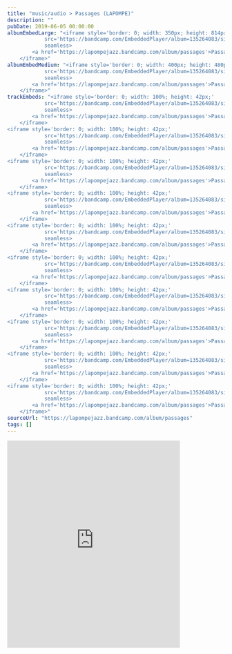 ```yaml
---
title: "music/audio > Passages (LAPOMPE)"
description: ""
pubDate: 2019-06-05 00:00:00
albumEmbedLarge: "<iframe style='border: 0; width: 350px; height: 814px;' 
            src='https://bandcamp.com/EmbeddedPlayer/album=135264083/size=large/bgcol=ffffff/linkcol=0687f5/tracklist=true/transparent=true/' 
            seamless>
        <a href='https://lapompejazz.bandcamp.com/album/passages'>Passages by LAPOMPE</a>
    </iframe>"
albumEmbedMedium: "<iframe style='border: 0; width: 400px; height: 480px;' 
            src='https://bandcamp.com/EmbeddedPlayer/album=135264083/size=large/bgcol=ffffff/linkcol=0687f5/tracklist=true/artwork=small/transparent=true/' 
            seamless>
        <a href='https://lapompejazz.bandcamp.com/album/passages'>Passages by LAPOMPE</a>
    </iframe>"
trackEmbeds: "<iframe style='border: 0; width: 100%; height: 42px;' 
            src='https://bandcamp.com/EmbeddedPlayer/album=135264083/size=small/bgcol=ffffff/linkcol=0687f5/track=561692704/transparent=true/' 
            seamless>
        <a href='https://lapompejazz.bandcamp.com/album/passages'>Passages by LAPOMPE</a>
    </iframe>
<iframe style='border: 0; width: 100%; height: 42px;' 
            src='https://bandcamp.com/EmbeddedPlayer/album=135264083/size=small/bgcol=ffffff/linkcol=0687f5/track=2801114176/transparent=true/' 
            seamless>
        <a href='https://lapompejazz.bandcamp.com/album/passages'>Passages by LAPOMPE</a>
    </iframe>
<iframe style='border: 0; width: 100%; height: 42px;' 
            src='https://bandcamp.com/EmbeddedPlayer/album=135264083/size=small/bgcol=ffffff/linkcol=0687f5/track=1095240538/transparent=true/' 
            seamless>
        <a href='https://lapompejazz.bandcamp.com/album/passages'>Passages by LAPOMPE</a>
    </iframe>
<iframe style='border: 0; width: 100%; height: 42px;' 
            src='https://bandcamp.com/EmbeddedPlayer/album=135264083/size=small/bgcol=ffffff/linkcol=0687f5/track=860659527/transparent=true/' 
            seamless>
        <a href='https://lapompejazz.bandcamp.com/album/passages'>Passages by LAPOMPE</a>
    </iframe>
<iframe style='border: 0; width: 100%; height: 42px;' 
            src='https://bandcamp.com/EmbeddedPlayer/album=135264083/size=small/bgcol=ffffff/linkcol=0687f5/track=2391013832/transparent=true/' 
            seamless>
        <a href='https://lapompejazz.bandcamp.com/album/passages'>Passages by LAPOMPE</a>
    </iframe>
<iframe style='border: 0; width: 100%; height: 42px;' 
            src='https://bandcamp.com/EmbeddedPlayer/album=135264083/size=small/bgcol=ffffff/linkcol=0687f5/track=1112777597/transparent=true/' 
            seamless>
        <a href='https://lapompejazz.bandcamp.com/album/passages'>Passages by LAPOMPE</a>
    </iframe>
<iframe style='border: 0; width: 100%; height: 42px;' 
            src='https://bandcamp.com/EmbeddedPlayer/album=135264083/size=small/bgcol=ffffff/linkcol=0687f5/track=2309564020/transparent=true/' 
            seamless>
        <a href='https://lapompejazz.bandcamp.com/album/passages'>Passages by LAPOMPE</a>
    </iframe>
<iframe style='border: 0; width: 100%; height: 42px;' 
            src='https://bandcamp.com/EmbeddedPlayer/album=135264083/size=small/bgcol=ffffff/linkcol=0687f5/track=666087397/transparent=true/' 
            seamless>
        <a href='https://lapompejazz.bandcamp.com/album/passages'>Passages by LAPOMPE</a>
    </iframe>
<iframe style='border: 0; width: 100%; height: 42px;' 
            src='https://bandcamp.com/EmbeddedPlayer/album=135264083/size=small/bgcol=ffffff/linkcol=0687f5/track=374078510/transparent=true/' 
            seamless>
        <a href='https://lapompejazz.bandcamp.com/album/passages'>Passages by LAPOMPE</a>
    </iframe>
<iframe style='border: 0; width: 100%; height: 42px;' 
            src='https://bandcamp.com/EmbeddedPlayer/album=135264083/size=small/bgcol=ffffff/linkcol=0687f5/track=1431716082/transparent=true/' 
            seamless>
        <a href='https://lapompejazz.bandcamp.com/album/passages'>Passages by LAPOMPE</a>
    </iframe>"
sourceUrl: "https://lapompejazz.bandcamp.com/album/passages"
tags: []
---
```


<iframe style='border: 0; width: 400px; height: 480px;' 
            src='https://bandcamp.com/EmbeddedPlayer/album=135264083/size=large/bgcol=ffffff/linkcol=0687f5/tracklist=true/artwork=small/transparent=true/' 
            seamless>
        <a href='https://lapompejazz.bandcamp.com/album/passages'>Passages by LAPOMPE</a>
    </iframe>